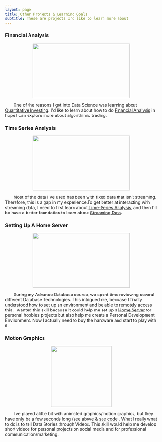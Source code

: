 ```yaml
---
layout: page
title: Other Projects & Learning Goals
subtitle: These are projects I'd like to learn more about
---
```


### Financial Analysis
<p align="center">
  <img src="https://raw.githubusercontent.com/glatsa/glatsa.github.io/master/assets/img/Financial_Analysis.jpg" width="320" height="180" />
</p>

&nbsp;&nbsp;&nbsp;&nbsp;&nbsp;&nbsp;
      One of the reasons I got into Data Science was learning about [Quantitative Investing].  I'd like to learn about how to do [Financial Analysis] in hope I can explore more about algorithimic trading.

### Time Series Analysis
<p align="center">
  <img src="https://raw.githubusercontent.com/glatsa/glatsa.github.io/master/assets/img/Time_Series.png" width="320" height="180" />
</p>

&nbsp;&nbsp;&nbsp;&nbsp;&nbsp;&nbsp;
      Most of the data I've used has been with fixed data that isn't streaming.  Therefore, this is a gap in my experience.To get better at interacting with streaming data, I need to first learn about [Time-Series Analysis], and then I'll be have a better foundation to learn about [Streaming Data].

### Setting Up A Home Server
<p align="center">
  <img src="https://raw.githubusercontent.com/glatsa/glatsa.github.io/master/assets/img/Home_Server.jpg" width="320" height="180" />
</p>

&nbsp;&nbsp;&nbsp;&nbsp;&nbsp;&nbsp;
      During my Advance Database course, we spent time reviewing several different Database Technologies.  This intrigued me, becuase I finally understood how to set up an environment and be able to remotely access this.  I wanted this skill because it could help me set up a [Home Server] for personal hobbies projects but also help me create a Personal Development Environment.  Now I actually need to buy the hardware and start to play with it.

### Motion Graphics
<p align="center">
  <img src="https://raw.githubusercontent.com/glatsa/glatsa.github.io/master/assets/img/GDP_Time.gif" width="200" height="200" />
</p>

&nbsp;&nbsp;&nbsp;&nbsp;&nbsp;&nbsp;
      I've played alittle bit with animated graphics/motion graphics, but they have only be a few seconds long (see above & [see code]).  What I really wnat to do is to tell [Data Stories] through [Videos].  This skill would help me develop short videos for personal projects on social media and for professional communication/marketing.
      
[Quantitative Investing]:https://towardsdatascience.com/the-austrian-quant-my-machine-learning-trading-algorithm-outperformed-the-sp500-for-10-years-bf7ee1d6a235
[Financial Analysis]: https://towardsdatascience.com/python-for-finance-stock-portfolio-analyses-6da4c3e61054
[Time-Series Analysis]: https://towardsdatascience.com/an-end-to-end-project-on-time-series-analysis-and-forecasting-with-python-4835e6bf050b 
[Streaming Data]:https://towardsdatascience.com/machine-learning-for-streaming-data-with-creme-dacf5fb469df
[Home Server]: https://towardsdatascience.com/build-and-setup-your-own-deep-learning-server-from-scratch-e771dacaa252
[see code]: https://github.com/glatsa/Graduate-School/blob/master/IST%20719/IST%20719%20Advance%20Topics%20Presentation/IST%20719%20Advance%20Topics%20Presentation%20Code.R
[Data Stories]: https://towardsdatascience.com/animated-information-graphics-4531de620ce7
[Videos]: https://towardsdatascience.com/urban-logistics-network-simulation-in-python-60b0132375f9
